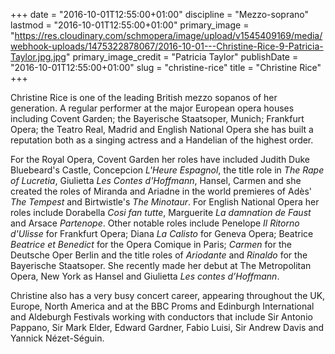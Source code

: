 +++
date = "2016-10-01T12:55:00+01:00"
discipline = "Mezzo-soprano"
lastmod = "2016-10-01T12:55:00+01:00"
primary_image = "https://res.cloudinary.com/schmopera/image/upload/v1545409169/media/webhook-uploads/1475322878067/2016-10-01---Christine-Rice-9-Patricia-Taylor.jpg.jpg"
primary_image_credit = "Patricia Taylor"
publishDate = "2016-10-01T12:55:00+01:00"
slug = "christine-rice"
title = "Christine Rice"
+++

Christine Rice is one of the leading British mezzo sopanos of her generation. A regular performer at the major European opera houses including Covent Garden; the Bayerische Staatsoper, Munich; Frankfurt Opera; the Teatro Real, Madrid and English National Opera she has built a reputation both as a singing actress and a Handelian of the highest order.

For the Royal Opera, Covent Garden her roles have included Judith Duke Bluebeard's Castle,  Concepcion *L'Heure Espagnol*, the title role in *The Rape of Lucretia*, Giulietta *Les Contes d'Hoffmann*, Hansel, Carmen and she created the roles of Miranda and Ariadne in the world premieres of Adès' *The Tempest* and Birtwistle's *The Minotaur*. For English National Opera her roles include Dorabella *Cosi fan tutte*, Marguerite *La damnation de Faust* and Arsace *Partenope*. Other notable roles include Penelope *Il Ritorno d'Ulisse* for Frankfurt Opera; Diana *La Calisto* for Geneva Opera; Beatrice *Beatrice et Benedict* for the Opera Comique in Paris; *Carmen* for the Deutsche Oper Berlin and the title roles of *Ariodante* and *Rinaldo* for the Bayerische Staatsoper. She recently made her debut at The Metropolitan Opera, New York as Hansel and Giulietta *Les contes d’Hoffmann*. 

Christine also has a very busy concert career, appearing throughout the UK, Europe, North America and at the BBC Proms and Edinburgh International and Aldeburgh Festivals working with conductors that include Sir Antonio Pappano, Sir Mark Elder, Edward Gardner, Fabio Luisi, Sir Andrew Davis and Yannick Nézet-Séguin.
